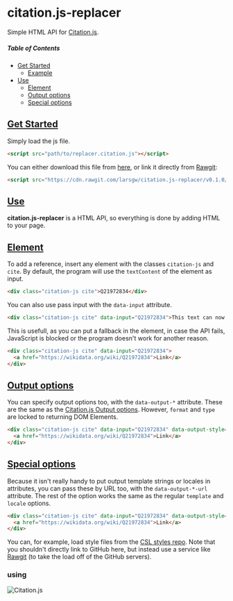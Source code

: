 # citation.js-replacer

Simple HTML API for [Citation.js](https://larsgw.github.io/citation.js).

##### Table of Contents

* [Get Started](#starting)
  * [Example](#starting.example)
* [Use](#use)
  * [Element](#use.element)
  * [Output options](#use.output)
  * [Special options](#use.special)

## <a id="starting" href="#starting">Get Started</a>

Simply load the js file.

```html
<script src="path/to/replacer.citation.js"></script>
```

You can either download this file from [here](https://github.com/larsgw/citation.js-replacer/blob/master/build/replacer.citation.js), or link it directly from [Rawgit]():

```html
<script src="https://cdn.rawgit.com/larsgw/citation.js-replacer/v0.1.0/build/replacer.citation.js"></script>
```

## <a id="use" href="#use">Use</a>

**citation.js-replacer** is a HTML API, so everything is done by adding HTML to your page.

## <a id="use.element" href="#use.element">Element</a>

To add a reference, insert any element with the classes `citation-js` and `cite`. By default, the program will use the `textContent` of the element as input.

```html
<div class="citation-js cite">Q21972834</div>
```

You can also use pass input with the `data-input` attribute.

```html
<div class="citation-js cite" data-input="Q21972834">This text can now be ignored</div>
```

This is usefull, as you can put a fallback in the element, in case the API fails, JavaScript is blocked or the program doesn't work for another reason.

```html
<div class="citation-js cite" data-input="Q21972834">
  <a href="https://wikidata.org/wiki/Q21972834">Link</a>
</div>
```

## <a id="use.output" href="#use.output">Output options</a>

You can specify output options too, with the `data-output-*` attribute. These are the same as the [Citation.js Output options](https://larsgw.github.io/citation.js/api/#cite.out). However, `format` and `type` are locked to returning DOM Elements.

```html
<div class="citation-js cite" data-input="Q21972834" data-output-style="citation-apa">
  <a href="https://wikidata.org/wiki/Q21972834">Link</a>
</div>
```

## <a id="use.special" href="#use.special">Special options</a>

Because it isn't really handy to put output template strings or locales in attributes, you can pass these by URL too, with the `data-output-*-url` attribute. The rest of the option works the same as the regular `template` and `locale` options.

```html
<div class="citation-js cite" data-input="Q21972834" data-output-style="citation-bioinformatics" data-output-template-url="https://cdn.rawgit.com/citation-style-language/styles/914266b9/bioinformatics.csl">
  <a href="https://wikidata.org/wiki/Q21972834">Link</a>
</div>
```

You can, for example, load style files from the [CSL styles repo](https://github.com/citation-style-language/styles). Note that you shouldn't directly link to GitHub here, but instead use a service like [Rawgit](https://rawgit.com/) (to take the load off of the GitHub servers).

### using
![Citation.js](https://larsgw.github.io/citation.js/static/img/banner.png)